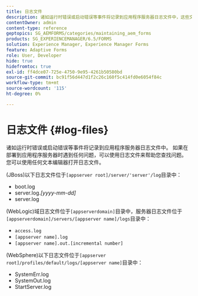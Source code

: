 ```yaml
---
title: 日志文件
description: 诸如运行时错误或启动错误等事件将记录到应用程序服务器日志文件中，这些文件可以使用任何文本编辑器打开。
contentOwner: admin
content-type: reference
geptopics: SG_AEMFORMS/categories/maintaining_aem_forms
products: SG_EXPERIENCEMANAGER/6.5/FORMS
solution: Experience Manager, Experience Manager Forms
feature: Adaptive Forms
role: User, Developer
hide: true
hidefromtoc: true
exl-id: ff4dce07-725e-4750-9e95-4261b50580bd
source-git-commit: bc91f56d447d1f2c26c160f5c414fd0e6054f84c
workflow-type: tm+mt
source-wordcount: '115'
ht-degree: 0%

---
```


# 日志文件 {#log-files}

诸如运行时错误或启动错误等事件将记录到应用程序服务器日志文件中。 如果在部署到应用程序服务器时遇到任何问题，可以使用日志文件来帮助您查找问题。 您可以使用任何文本编辑器打开日志文件。

(JBoss)以下日志文件位于`[appserver root]/server/'server'/log`目录中：

* boot.log
* server.log.*[yyyy-mm-dd]*
* server.log

(WebLogic)域日志文件位于`[appserverdomain]`目录中，服务器日志文件位于`[appserverdomain]/servers/[appserver name]/logs`目录中：

* `access.log`
* `[appserver name].log`
* `[appserver name].out.[incremental number]`

(WebSphere)以下日志文件位于`[appserver root]/profiles/default/logs/[appserver name]`目录中：

* SystemErr.log
* SystemOut.log
* StartServer.log
